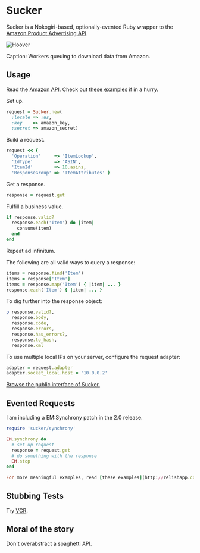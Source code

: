 Sucker
======

Sucker is a Nokogiri-based, optionally-evented Ruby wrapper to the [Amazon Product Advertising API](https://affiliate-program.amazon.co.uk/gp/advertising/api/detail/main.html).

![Hoover](https://github.com/papercavalier/sucker/raw/master/hoover.jpg)

Caption: Workers queuing to download data from Amazon.

Usage
-----

Read the [Amazon API](http://aws.amazon.com/archives/Product%20Advertising%20API).
Check out [these examples](http://relishapp.com/papercavalier/sucker) if in a hurry.

Set up.

```ruby
request = Sucker.new(
  :locale => :us,
  :key    => amazon_key,
  :secret => amazon_secret)
```

Build a request.

```ruby
request << {
  'Operation'     => 'ItemLookup',
  'IdType'        => 'ASIN',
  'ItemId'        => 10.asins,
  'ResponseGroup' => 'ItemAttributes' }
```

Get a response.

```ruby
response = request.get
```

Fulfill a business value.

```ruby
if response.valid?
  response.each('Item') do |item|
    consume(item)
  end
end
```

Repeat ad infinitum.

The following are all valid ways to query a response:

```ruby
items = response.find('Item')
items = response['Item']
items = response.map('Item') { |item| ... }
response.each('Item') { |item| ... }
```

To dig further into the response object:

```ruby
p response.valid?,
  response.body,
  response.code,
  response.errors,
  response.has_errors?,
  response.to_hash,
  response.xml
```

To use multiple local IPs on your server, configure the request adapter:

```ruby
adapter = request.adapter
adapter.socket_local.host = '10.0.0.2'
```

[Browse the public interface of Sucker.](http://rdoc.info/github/papercavalier/sucker/master/frames)

Evented Requests
----------------

I am including a EM:Synchrony patch in the 2.0 release.

```ruby
require 'sucker/synchrony'

EM.synchrony do
  # set up request
  response = request.get
  # do something with the response
  EM.stop
end

For more meaningful examples, read [these examples](http://relishapp.com/papercavalier/sucker/evented-requests).
```

Stubbing Tests
--------------

Try [VCR](http://github.com/myronmarston/vcr).

Moral of the story
------------------

Don't overabstract a spaghetti API.
